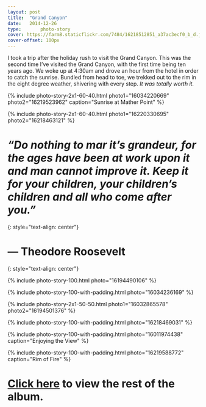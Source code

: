 ```yaml
---
layout: post
title:  "Grand Canyon"
date:   2014-12-26
type:       photo-story
cover: https://farm8.staticflickr.com/7484/16218512851_a37ac3ecf0_b_d.jpg
cover-offset: 100px
---
```

I took a trip after the holiday rush to visit the Grand Canyon. This was the second time I’ve visited the Grand Canyon, with the first time being ten years ago. We woke up at 4:30am and drove an hour from the hotel in order to catch the sunrise. Bundled from head to toe, we trekked out to the rim in the eight degree weather, shivering with every step.  *It was totally worth it.*

{% include photo-story-2x1-60-40.html photo1="16034220669" photo2="16219523962" caption="Sunrise at Mather Point" %}

{% include photo-story-2x1-60-40.html photo1="16220330695" photo2="16218463121" %}

<div class="img-section-divider"></div>

*“Do nothing to mar it’s grandeur, for the ages have been at work upon it and man cannot improve it. Keep it for your children, your children’s children and all who come after you.”*
===
{: style="text-align: center"}

— Theodore Roosevelt
===
{: style="text-align: center"}

<div class="img-section-divider"></div>

{% include photo-story-100.html photo="16194490106" %}

{% include photo-story-100-with-padding.html photo="16034236169" %}

{% include photo-story-2x1-50-50.html photo1="16032865578"  photo2="16194501376" %}

{% include photo-story-100-with-padding.html photo="16218469031" %}

{% include photo-story-100-with-padding.html photo="16011974438" caption="Enjoying the View" %}

{% include photo-story-100-with-padding.html photo="16219588772" caption="Rim of Fire" %}

<div class="img-section-divider"></div>

[Click here](https://www.flickr.com/photos/wyattlam/sets/72157650057265686/) to view the rest of the album.
====
<br>